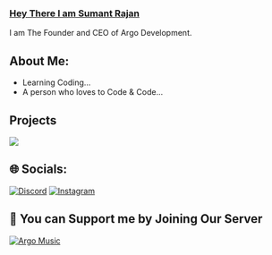 ### [Hey There I am Sumant Rajan](https://discord.gg/argomusic)

<!-- <a href="https://discord.com/users/762146129927340052">
<img src="https://discord.c99.nl/widget/theme-3/762146129927340052.png" alt="Discord"/>
</a> -->

I am The Founder and CEO of Argo Development.

## About Me:

- Learning Coding...
- A person who loves to Code & Code...

## Projects
<a href = "https://discord.gg/argomusic">
<img src="https://capsule-render.vercel.app/api?type=waving&color=0:EEFF00,100:a82da8&animation=blink&height=150&reversal=tru&width=100&theme=gruvbox&section=header&text=Argo&fontColor=ff0000&fontSize=75&fontAlignY=39" />
</a>

## 🌐 Socials:
[![Discord](https://img.shields.io/badge/Discord-%237289DA.svg?logo=discord&logoColor=white)](https://discord.com/users/762146129927340052) [![Instagram](https://img.shields.io/badge/Instagram-%23E4405F.svg?logo=Instagram&logoColor=white)](https://instagram.com/rajan_.sumant) 


  ## 🤞 You can Support me by Joining Our Server
  [![Argo Music]([https://images-ext-1.discordapp.net/external/-WMaoq7-Arf2teVHTF1KTjWWUx85N-JPr1EEASiwhws/%3Fsize%3D2048/https/cdn.discordapp.com/avatars/1131938711639183363/2841a42e18acbd5a5c17900195a0b531.webp?format=webp&width=571&height=571])](https://discord.gg/argomusic) 
